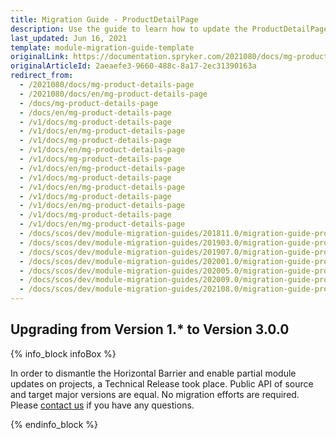 ```yaml
---
title: Migration Guide - ProductDetailPage
description: Use the guide to learn how to update the ProductDetailPage module.
last_updated: Jun 16, 2021
template: module-migration-guide-template
originalLink: https://documentation.spryker.com/2021080/docs/mg-product-details-page
originalArticleId: 2aeaefe3-9660-488c-8a17-2ec31390163a
redirect_from:
  - /2021080/docs/mg-product-details-page
  - /2021080/docs/en/mg-product-details-page
  - /docs/mg-product-details-page
  - /docs/en/mg-product-details-page
  - /v1/docs/mg-product-details-page
  - /v1/docs/en/mg-product-details-page
  - /v1/docs/mg-product-details-page
  - /v1/docs/en/mg-product-details-page
  - /v1/docs/mg-product-details-page
  - /v1/docs/en/mg-product-details-page
  - /v1/docs/mg-product-details-page
  - /v1/docs/en/mg-product-details-page
  - /v1/docs/mg-product-details-page
  - /v1/docs/en/mg-product-details-page
  - /v1/docs/mg-product-details-page
  - /v1/docs/en/mg-product-details-page
  - /docs/scos/dev/module-migration-guides/201811.0/migration-guide-productdetailpage.html
  - /docs/scos/dev/module-migration-guides/201903.0/migration-guide-productdetailpage.html
  - /docs/scos/dev/module-migration-guides/201907.0/migration-guide-productdetailpage.html
  - /docs/scos/dev/module-migration-guides/202001.0/migration-guide-productdetailpage.html
  - /docs/scos/dev/module-migration-guides/202005.0/migration-guide-productdetailpage.html
  - /docs/scos/dev/module-migration-guides/202009.0/migration-guide-productdetailpage.html
  - /docs/scos/dev/module-migration-guides/202108.0/migration-guide-productdetailpage.html
---
```


## Upgrading from Version 1.* to Version 3.0.0

{% info_block infoBox %}

In order to dismantle the Horizontal Barrier and enable partial module updates on projects, a Technical Release took place. Public API of source and target major versions are equal. No migration efforts are required. Please [contact us](https://spryker.com/en/support/) if you have any questions.

{% endinfo_block %}
